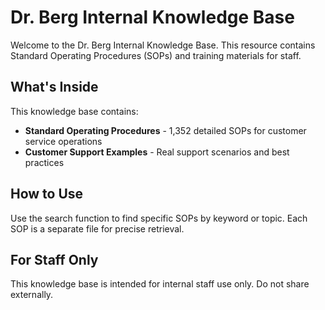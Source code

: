 # Dr. Berg Internal Knowledge Base

Welcome to the Dr. Berg Internal Knowledge Base. This resource contains Standard Operating Procedures (SOPs) and training materials for staff.

## What's Inside

This knowledge base contains:

- **Standard Operating Procedures** - 1,352 detailed SOPs for customer service operations
- **Customer Support Examples** - Real support scenarios and best practices

## How to Use

Use the search function to find specific SOPs by keyword or topic. Each SOP is a separate file for precise retrieval.

## For Staff Only

This knowledge base is intended for internal staff use only. Do not share externally.
